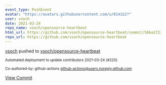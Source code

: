 ```yaml
---
event_type: PushEvent
avatar: "https://avatars.githubusercontent.com/u/814322?"
user: vsoch
date: 2021-03-24
repo_name: vsoch/opensource-heartbeat
html_url: https://github.com/vsoch/opensource-heartbeat/commit/56ba1722ee2da8617703ef446637dd4f643a1a27
repo_url: https://github.com/vsoch/opensource-heartbeat
---
```


<a href='https://github.com/vsoch' target='_blank'>vsoch</a> pushed to <a href='https://github.com/vsoch/opensource-heartbeat' target='_blank'>vsoch/opensource-heartbeat</a>

<small>Automated deployment to update contributors 2021-03-24 (#220)

Co-authored-by: github-actions <github-actions@users.noreply.github.com></small>

<a href='https://github.com/vsoch/opensource-heartbeat/commit/56ba1722ee2da8617703ef446637dd4f643a1a27' target='_blank'>View Commit</a>
